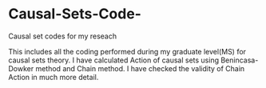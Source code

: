# Causal-Sets-Code-
Causal set codes for my reseach 

This includes all the coding performed during my graduate level(MS) for causal sets theory. 
I have calculated Action of causal sets using Benincasa-Dowker method and Chain method. 
I have checked the validity of Chain Action in much more detail. 
